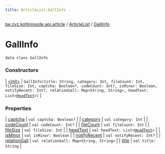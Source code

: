 ```yaml
---
title: ArticleList.GallInfo - 
---
```


[be.zvz.kotlininside.api.article](../../index.html) / [ArticleList](../index.html) / [GallInfo](./index.html)

# GallInfo

`data class GallInfo`

### Constructors

| [&lt;init&gt;](-init-.html) | `GallInfo(title: String, category: Int, fileCount: Int, fileSize: Int, captcha: Boolean?, codeCount: Int?, isMinor: Boolean, notifyRecent: Int?, relationGall: Map<String, String>, headText: List<`[`HeadText`](../../../be.zvz.kotlininside.api.type/-head-text/index.html)`>)` |

### Properties

| [captcha](captcha.html) | `val captcha: Boolean?` |
| [category](category.html) | `val category: Int` |
| [codeCount](code-count.html) | `val codeCount: Int?` |
| [fileCount](file-count.html) | `val fileCount: Int` |
| [fileSize](file-size.html) | `val fileSize: Int` |
| [headText](head-text.html) | `val headText: List<`[`HeadText`](../../../be.zvz.kotlininside.api.type/-head-text/index.html)`>` |
| [isMinor](is-minor.html) | `val isMinor: Boolean` |
| [notifyRecent](notify-recent.html) | `val notifyRecent: Int?` |
| [relationGall](relation-gall.html) | `val relationGall: Map<String, String>` |
| [title](title.html) | `val title: String` |

